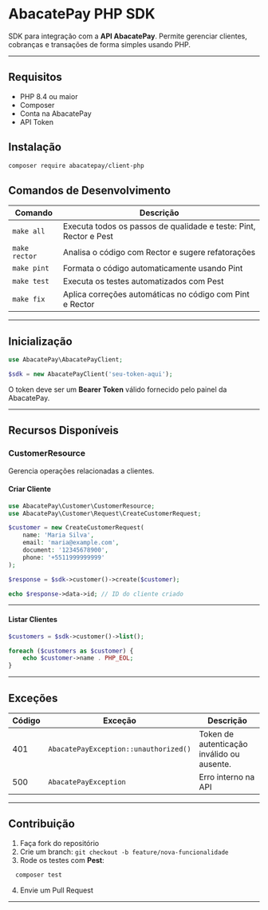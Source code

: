 # AbacatePay PHP SDK

SDK para integração com a **API AbacatePay**.
Permite gerenciar clientes, cobranças e transações de forma simples usando PHP.

---
## Requisitos

- PHP 8.4 ou maior
- Composer
- Conta na AbacatePay
- API Token

## Instalação

```bash
composer require abacatepay/client-php
```

## Comandos de Desenvolvimento

| Comando       | Descrição                                                         |
| ------------- | ----------------------------------------------------------------- |
| `make all`    | Executa todos os passos de qualidade e teste: Pint, Rector e Pest |
| `make rector` | Analisa o código com Rector e sugere refatorações                 |
| `make pint`   | Formata o código automaticamente usando Pint                      |
| `make test`   | Executa os testes automatizados com Pest                          |
| `make fix`    | Aplica correções automáticas no código com Pint e Rector          |


---

## Inicialização

```php
use AbacatePay\AbacatePayClient;

$sdk = new AbacatePayClient('seu-token-aqui');
```

O token deve ser um **Bearer Token** válido fornecido pelo painel da AbacatePay.

---

## Recursos Disponíveis

### CustomerResource

Gerencia operações relacionadas a clientes.

#### Criar Cliente

```php
use AbacatePay\Customer\CustomerResource;
use AbacatePay\Customer\Request\CreateCustomerRequest;

$customer = new CreateCustomerRequest(
    name: 'Maria Silva',
    email: 'maria@example.com',
    document: '12345678900',
    phone: '+5511999999999'
);

$response = $sdk->customer()->create($customer);

echo $response->data->id; // ID do cliente criado
```

---

#### Listar Clientes

```php
$customers = $sdk->customer()->list();

foreach ($customers as $customer) {
    echo $customer->name . PHP_EOL;
}
```

---

## Exceções

| Código | Exceção                               | Descrição                 |
| ------ | ------------------------------------- | ------------------------- |
| 401    | `AbacatePayException::unauthorized()` | Token de autenticação inválido ou ausente. |
| 500    | `AbacatePayException`                 | Erro interno na API       |

---

## Contribuição

1. Faça fork do repositório
2. Crie um branch: `git checkout -b feature/nova-funcionalidade`
3. Rode os testes com **Pest**:

```bash
  composer test
```
4. Envie um Pull Request

---
